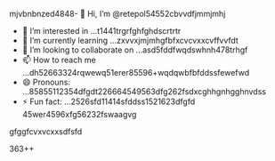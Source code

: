 mjvbnbnzed4848- 👋 Hi, I’m @retepol54552cbvvdfjmmjmhj
- 👀 I’m interested in ...t1441trgrfghfghdscrtrtr
- 🌱 I’m currently learning ...zxvvxjmjmhgfbfxcvcvxxcvffvvfdt
- 💞️ I’m looking to collaborate on ...asd5fddfwqdswhnh478trhgf
- 📫 How to reach me ...dh52663324rqwewq51erer85596+wqdqwbfbfddssfewefwd
- 😄 Pronouns: ...85855112354dfgdt226664549563dfg262fsdxcghhgnhgghnvdss
- ⚡ Fun fact: ...2526sfd11414sfddss1521623dfgfd
45wer4596xfg56232fswaagvg
<!---asd22222fgcvb because its `README.md` (tcvfdhis file) appears on your GitHub profile.54354wqewqehthht5sdf
You can click the Preview link to take a look at your changes.
--->gfggfcvxvcxxsdfsfd
363++
